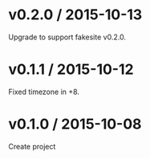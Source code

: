 # v0.2.0 / 2015-10-13

Upgrade to support fakesite v0.2.0.

# v0.1.1 / 2015-10-12

Fixed timezone in +8.

# v0.1.0 / 2015-10-08

Create project

